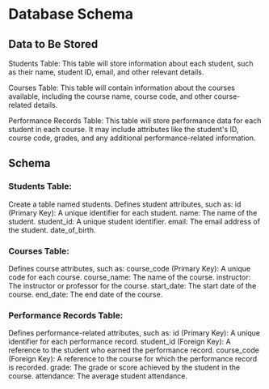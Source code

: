# Database Schema

## Data to Be Stored

Students Table: This table will store information about each student, such as their name, student ID, email, and other relevant details.

Courses Table: This table will contain information about the courses available, including the course name, course code, and other course-related details.

Performance Records Table: This table will store performance data for each student in each course. It may include attributes like the student's ID, course code, grades, and any additional performance-related information.

## Schema

### Students Table:

Create a table named students.
Defines student attributes, such as:
id (Primary Key): A unique identifier for each student.
name: The name of the student.
student_id: A unique student identifier.
email: The email address of the student.
date_of_birth.

### Courses Table:

Defines course attributes, such as:
course_code (Primary Key): A unique code for each course.
course_name: The name of the course.
instructor: The instructor or professor for the course.
start_date: The start date of the course.
end_date: The end date of the course.

### Performance Records Table:

Defines performance-related attributes, such as:
id (Primary Key): A unique identifier for each performance record.
student_id (Foreign Key): A reference to the student who earned the performance record.
course_code (Foreign Key): A reference to the course for which the performance record is recorded.
grade: The grade or score achieved by the student in the course.
attendance: The average student attendance.